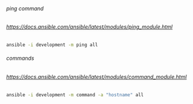 ###### ping command
###### https://docs.ansible.com/ansible/latest/modules/ping_module.html
```bash
ansible -i development -m ping all
```
###### commands
###### https://docs.ansible.com/ansible/latest/modules/command_module.html
```bash
ansible -i development -m command -a "hostname" all
```